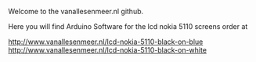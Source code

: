 Welcome to the vanallesenmeer.nl github.

Here you will find Arduino Software for the lcd nokia 5110 screens order at 

http://www.vanallesenmeer.nl/lcd-nokia-5110-black-on-blue
http://www.vanallesenmeer.nl/lcd-nokia-5110-black-on-white

